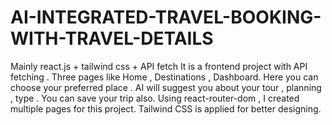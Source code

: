 # AI-INTEGRATED-TRAVEL-BOOKING-WITH-TRAVEL-DETAILS
Mainly  react.js + tailwind css + API fetch
It is a frontend project with API fetching . Three pages like Home , Destinations , Dashboard. 
Here you can choose your preferred place . AI will suggest you about your tour , planning , type . You can save your trip also.
Using react-router-dom , I created multiple pages for this project. 
Tailwind CSS is applied for better designing.

